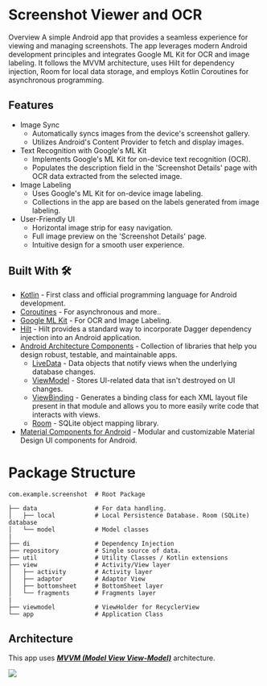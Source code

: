 # Screenshot Viewer and OCR
Overview
A simple Android app that provides a seamless experience for viewing and managing screenshots. The app leverages modern Android development principles and integrates Google ML Kit for OCR and image labeling. It follows the MVVM architecture, uses Hilt for dependency injection, Room for local data storage, and employs Kotlin Coroutines for asynchronous programming.

## Features
- Image Sync
  - Automatically syncs images from the device's screenshot gallery.
  - Utilizes Android's Content Provider to fetch and display images.
- Text Recognition with Google's ML Kit
  - Implements Google's ML Kit for on-device text recognition (OCR).
  - Populates the description field in the 'Screenshot Details' page with OCR data extracted from the selected image.
- Image Labeling
  - Uses Google's ML Kit for on-device image labeling.
  - Collections in the app are based on the labels generated from image labeling.
- User-Friendly UI
  - Horizontal image strip for easy navigation.
  - Full image preview on the 'Screenshot Details' page.
  - Intuitive design for a smooth user experience.

## Built With 🛠
- [Kotlin](https://kotlinlang.org/) - First class and official programming language for Android development.
- [Coroutines](https://kotlinlang.org/docs/reference/coroutines-overview.html) - For asynchronous and more..
- [Google ML Kit](https://developers.google.com/ml-kit/vision/text-recognition/v2/android) - For OCR and Image Labeling.
- [Hilt](https://dagger.dev/hilt/) - Hilt provides a standard way to incorporate Dagger dependency injection into an Android application.
- [Android Architecture Components](https://developer.android.com/topic/libraries/architecture) - Collection of libraries that help you design robust, testable, and maintainable apps.
  - [LiveData](https://developer.android.com/topic/libraries/architecture/livedata) - Data objects that notify views when the underlying database changes.
  - [ViewModel](https://developer.android.com/topic/libraries/architecture/viewmodel) - Stores UI-related data that isn't destroyed on UI changes. 
  - [ViewBinding](https://developer.android.com/topic/libraries/view-binding) - Generates a binding class for each XML layout file present in that module and allows you to more easily write code that interacts with views.
  - [Room](https://developer.android.com/topic/libraries/architecture/room) - SQLite object mapping library.
- [Material Components for Android](https://github.com/material-components/material-components-android) - Modular and customizable Material Design UI components for Android.

 # Package Structure
    
    com.example.screenshot  # Root Package
    
    ├── data                # For data handling.
    │   ├── local           # Local Persistence Database. Room (SQLite) database   
    │   └── model           # Model classes
    |
    ├── di                  # Dependency Injection
    ├── repository          # Single source of data.           
    ├── util                # Utility Classes / Kotlin extensions  
    ├── view                # Activity/View layer
    │   ├── activity        # Activity layer
    │   ├── adaptor         # Adaptor View 
    │   ├── bottomsheet     # BottomSheet layer
    │   └── fragments       # Fragments layer
    |
    ├── viewmodel           # ViewHolder for RecyclerView
    └── app                 # Application Class

  ## Architecture
This app uses [***MVVM (Model View View-Model)***](https://developer.android.com/jetpack/docs/guide#recommended-app-arch) architecture.

![](https://developer.android.com/topic/libraries/architecture/images/final-architecture.png)


